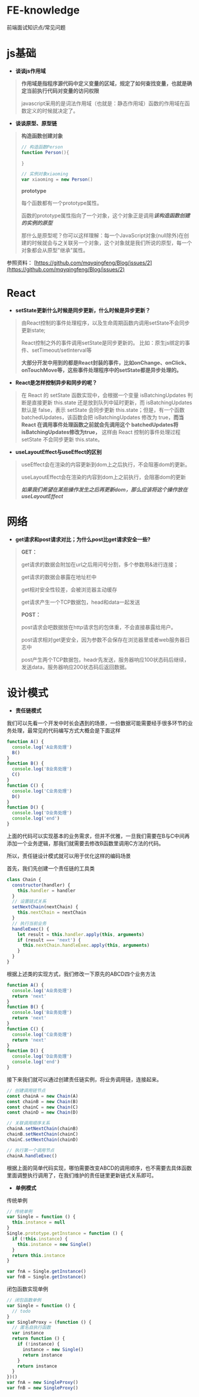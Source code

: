 # FE-knowledge
前端面试知识点/常见问题

# js基础

+ **谈谈js作用域**
> **作用域是指程序源代码中定义变量的区域，规定了如何查找变量，也就是确定当前执行代码对变量的访问权限**
> 
> javascript采用的是词法作用域（也就是：静态作用域）函数的作用域在函数定义的时候就决定了。

+ **谈谈原型、原型链**
> **构造函数创建对象**
> ```javascript
> // 构造函数Person
> function Person(){
>   
> }
> 
> // 实例对象xiaoming
> var xiaoming = new Person()
> ```
> 
> **prototype**
> 
> 每个函数都有一个prototype属性。
> 
> 函数的prototype属性指向了一个对象，这个对象正是调用***该构造函数创建的实例的原型***
> 
> 那什么是原型呢？你可以这样理解：每一个JavaScript对象(null除外)在创建的时候就会与之关联另一个对象，这个对象就是我们所说的原型，每一个对象都会从原型"继承"属性。
> 
参照资料：
[https://github.com/mqyqingfeng/Blog/issues/2](https://github.com/mqyqingfeng/Blog/issues/2)


# React

+ **setState更新什么时候是同步更新，什么时候是异步更新？**
> 由React控制的事件处理程序，以及生命周期函数内调用setState不会同步更新state;
> 
> React控制之外的事件调用setState是同步更新的。
> 比如：原生js绑定的事件、setTimeout/setInterval等
> 
> **大部分开发中用到的都是React封装的事件，比如onChange、onClick、onTouchMove等，这些事件处理程序中的setState都是异步处理的。**


+ **React是怎样控制异步和同步的呢？**
> 在 React 的 setState 函数实现中，会根据一个变量 isBatchingUpdates 判断是直接更新 this.state 还是放到队列中延时更新，而 isBatchingUpdates 默认是 false，表示 setState 会同步更新 this.state；但是，有一个函数 batchedUpdates，该函数会把 isBatchingUpdates 修改为 true，**而当 React 在调用事件处理函数之前就会先调用这个 batchedUpdates将isBatchingUpdates修改为true，** 这样由 React 控制的事件处理过程 setState 不会同步更新 this.state。

+ **useLayoutEffect与useEffect的区别**
> useEffect会在渲染的内容更新到dom上之后执行，不会阻塞dom的更新。
> 
> useLayoutEffect会在渲染的内容到dom上之前执行，会阻塞dom的更新
> 
> ***如果我们希望在某些操作发生之后再更新dom，那么应该将这个操作放在useLayoutEffect***



# 网络

+ **get请求和post请求对比；为什么post比get请求安全一些?**
> **GET：**
> 
> get请求的数据会附加在url之后用问号分割，多个参数用&进行连接；
> 
> get请求的数据会暴露在地址栏中
> 
> get相对安全性较差，会被浏览器主动缓存
> 
> get请求产生一个TCP数据包，head和data一起发送
> 
> **POST：**
> 
> post请求会吧数据放在http请求包的包体重，不会直接暴露给用户。
> 
> post请求相对get更安全，因为参数不会保存在浏览器里或者web服务器日志中
> 
> post产生两个TCP数据包，headr先发送，服务器响应100状态码后继续，发送data，服务器响应200状态码后返回数据。
> 

# 设计模式

+ **责任链模式**

我们可以先看一个开发中时长会遇到的场景，一份数据可能需要经手很多环节的业务处理，最常见的代码编写方式大概会是下面这样
```javascript
function A() {
  console.log('A业务处理')
  B()
}
function B() {
  console.log('B业务处理')
  C()
}
function C() {
  console.log('C业务处理')
  D()
}
function D() {
  console.log('D业务处理')
  console.log('end')
}
```
上面的代码可以实现基本的业务需求，但并不优雅，一旦我们需要在B与C中间再添加一个业务逻辑，那我们就需要去修改B函数里调用C方法的代码。

所以，责任链设计模式就可以用于优化这样的编码场景

首先，我们先创建一个责任链的工具类
```javascript
class Chain {
  constructor(handler) {
    this.handler = handler
  }
  // 设置链式关系
  setNextChain(nextChain) {
    this.nextChain = nextChain
  }
  // 执行当前业务
  handleExec() {
    let result = this.handler.apply(this, arguments)
    if (result === 'next') {
      this.nextChain.handleExec.apply(this, arguments)
    }
  }
}
```
根据上述类的实现方式，我们修改一下原先的ABCD四个业务方法
```javascript
function A() {
  console.log('A业务处理')
  return 'next'
}
function B() {
  console.log('B业务处理')
  return 'next'
}
function C() {
  console.log('C业务处理')
  return 'next'
}
function D() {
  console.log('D业务处理')
  console.log('end')
}
```
接下来我们就可以通过创建责任链实例，将业务调用链，连接起来。
```javascript
// 创建调用链节点
const chainA = new Chain(A)
const chainB = new Chain(B)
const chainC = new Chain(C)
const chainD = new Chain(D)

// 关联调用顺序关系
chainA.setNextChain(chainB)
chainB.setNextChain(chainC)
chainC.setNextChain(chainD)

// 执行第一个调用节点
chainA.handleExec()
```
根据上面的简单代码实现，哪怕需要改变ABCD的调用顺序，也不需要去具体函数里面调整执行调用了，在我们维护的责任链里更新链式关系即可。

+ **单例模式**

传统单例
```javascript
// 传统单例
var Single = function () {
  this.instance = null
}
Single.prototype.getInstance = function () {
  if (!this.instance) {
    this.instance = new Single()
  }
  return this.instance
}

var fnA = Single.getInstance()
var fnB = Single.getInstance()
```

闭包函数实现单例
```javascript
// 闭包函数单例
var Single = function () {
  // todo
}
var SingleProxy = (function () {
  // 匿名自执行函数
  var instance
  return function () {
    if (!instance) {
      instance = new Single()
      return instance
    }
    return instance
  }
})()
var fnA = new SingleProxy()
var fnB = new SingleProxy()
```

